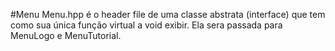 #Menu
Menu.hpp é o header file de uma classe abstrata (interface) que tem como sua única função virtual a void exibir.
Ela sera passada para MenuLogo e MenuTutorial. 
